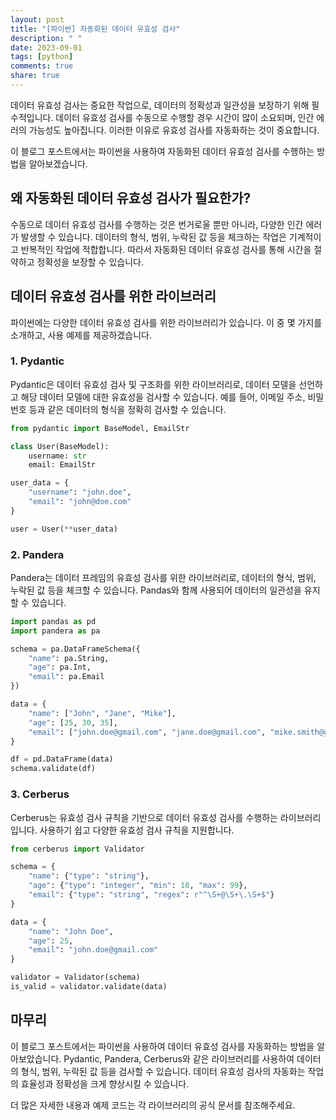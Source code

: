 ```yaml
---
layout: post
title: "[파이썬] 자동화된 데이터 유효성 검사"
description: " "
date: 2023-09-01
tags: [python]
comments: true
share: true
---
```


데이터 유효성 검사는 중요한 작업으로, 데이터의 정확성과 일관성을 보장하기 위해 필수적입니다. 데이터 유효성 검사를 수동으로 수행할 경우 시간이 많이 소요되며, 인간 에러의 가능성도 높아집니다. 이러한 이유로 유효성 검사를 자동화하는 것이 중요합니다.

이 블로그 포스트에서는 파이썬을 사용하여 자동화된 데이터 유효성 검사를 수행하는 방법을 알아보겠습니다.

## 왜 자동화된 데이터 유효성 검사가 필요한가?

수동으로 데이터 유효성 검사를 수행하는 것은 번거로울 뿐만 아니라, 다양한 인간 에러가 발생할 수 있습니다. 데이터의 형식, 범위, 누락된 값 등을 체크하는 작업은 기계적이고 반복적인 작업에 적합합니다. 따라서 자동화된 데이터 유효성 검사를 통해 시간을 절약하고 정확성을 보장할 수 있습니다.

## 데이터 유효성 검사를 위한 라이브러리

파이썬에는 다양한 데이터 유효성 검사를 위한 라이브러리가 있습니다. 이 중 몇 가지를 소개하고, 사용 예제를 제공하겠습니다.

### 1. Pydantic

Pydantic은 데이터 유효성 검사 및 구조화를 위한 라이브러리로, 데이터 모델을 선언하고 해당 데이터 모델에 대한 유효성을 검사할 수 있습니다. 예를 들어, 이메일 주소, 비밀번호 등과 같은 데이터의 형식을 정확히 검사할 수 있습니다.

```python
from pydantic import BaseModel, EmailStr

class User(BaseModel):
    username: str
    email: EmailStr

user_data = {
    "username": "john.doe",
    "email": "john@doe.com"
}

user = User(**user_data)
```

### 2. Pandera

Pandera는 데이터 프레임의 유효성 검사를 위한 라이브러리로, 데이터의 형식, 범위, 누락된 값 등을 체크할 수 있습니다. Pandas와 함께 사용되어 데이터의 일관성을 유지할 수 있습니다.

```python
import pandas as pd
import pandera as pa

schema = pa.DataFrameSchema({
    "name": pa.String,
    "age": pa.Int,
    "email": pa.Email
})

data = {
    "name": ["John", "Jane", "Mike"],
    "age": [25, 30, 35],
    "email": ["john.doe@gmail.com", "jane.doe@gmail.com", "mike.smith@gmail.com"]
}

df = pd.DataFrame(data)
schema.validate(df)
```

### 3. Cerberus

Cerberus는 유효성 검사 규칙을 기반으로 데이터 유효성 검사를 수행하는 라이브러리입니다. 사용하기 쉽고 다양한 유효성 검사 규칙을 지원합니다.

```python
from cerberus import Validator

schema = {
    "name": {"type": "string"},
    "age": {"type": "integer", "min": 18, "max": 99},
    "email": {"type": "string", "regex": r"^\S+@\S+\.\S+$"}
}

data = {
    "name": "John Doe",
    "age": 25,
    "email": "john.doe@gmail.com"
}

validator = Validator(schema)
is_valid = validator.validate(data)
```

## 마무리

이 블로그 포스트에서는 파이썬을 사용하여 데이터 유효성 검사를 자동화하는 방법을 알아보았습니다. Pydantic, Pandera, Cerberus와 같은 라이브러리를 사용하여 데이터의 형식, 범위, 누락된 값 등을 검사할 수 있습니다. 데이터 유효성 검사의 자동화는 작업의 효율성과 정확성을 크게 향상시킬 수 있습니다.

더 많은 자세한 내용과 예제 코드는 각 라이브러리의 공식 문서를 참조해주세요.